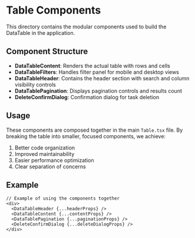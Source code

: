 # Table Components

This directory contains the modular components used to build the DataTable in the application.

## Component Structure

- **DataTableContent**: Renders the actual table with rows and cells
- **DataTableFilters**: Handles filter panel for mobile and desktop views
- **DataTableHeader**: Contains the header section with search and column visibility controls
- **DataTablePagination**: Displays pagination controls and results count
- **DeleteConfirmDialog**: Confirmation dialog for task deletion

## Usage

These components are composed together in the main `Table.tsx` file. By breaking the table into smaller, focused components, we achieve:

1. Better code organization
2. Improved maintainability
3. Easier performance optimization
4. Clear separation of concerns

## Example

```tsx
// Example of using the components together
<div>
  <DataTableHeader {...headerProps} />
  <DataTableContent {...contentProps} />
  <DataTablePagination {...paginationProps} />
  <DeleteConfirmDialog {...deleteDialogProps} />
</div>
```
